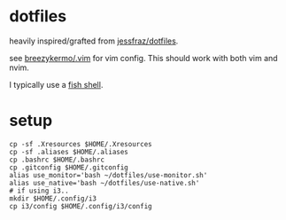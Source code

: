 # dotfiles

heavily inspired/grafted from [jessfraz/dotfiles](https://github.com/jessfraz/dotfiles).

see [breezykermo/.vim](https://github.com/breezykermo/.vim) for vim config.
This should work with both vim and nvim.

I typically use a [fish shell](https://fishshell.com/). 


# setup
```
cp -sf .Xresources $HOME/.Xresources
cp -sf .aliases $HOME/.aliases 
cp .bashrc $HOME/.bashrc
cp .gitconfig $HOME/.gitconfig
alias use_monitor='bash ~/dotfiles/use-monitor.sh'
alias use_native='bash ~/dotfiles/use-native.sh'
# if using i3..
mkdir $HOME/.config/i3
cp i3/config $HOME/.config/i3/config
```
